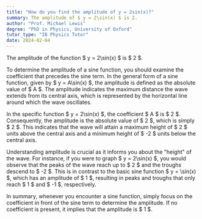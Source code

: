 ```yaml
---
title: "How do you find the amplitude of y = 2sin(x)?"
summary: The amplitude of $ y = 2\sin(x) $ is 2.
author: "Prof. Michael Lewis"
degree: "PhD in Physics, University of Oxford"
tutor_type: "IB Physics Tutor"
date: 2024-02-04
---
```


The amplitude of the function $ y = 2\sin(x) $ is $ 2 $.

To determine the amplitude of a sine function, you should examine the coefficient that precedes the sine term. In the general form of a sine function, given by $ y = A\sin(x) $, the amplitude is defined as the absolute value of $ A $. The amplitude indicates the maximum distance the wave extends from its central axis, which is represented by the horizontal line around which the wave oscillates.

In the specific function $ y = 2\sin(x) $, the coefficient $ A $ is $ 2 $. Consequently, the amplitude is the absolute value of $ 2 $, which is simply $ 2 $. This indicates that the wave will attain a maximum height of $ 2 $ units above the central axis and a minimum height of $ -2 $ units below the central axis.

Understanding amplitude is crucial as it informs you about the "height" of the wave. For instance, if you were to graph $ y = 2\sin(x) $, you would observe that the peaks of the wave reach up to $ 2 $ and the troughs descend to $ -2 $. This is in contrast to the basic sine function $ y = \sin(x) $, which has an amplitude of $ 1 $, resulting in peaks and troughs that only reach $ 1 $ and $ -1 $, respectively.

In summary, whenever you encounter a sine function, simply focus on the coefficient in front of the sine term to determine the amplitude. If no coefficient is present, it implies that the amplitude is $ 1 $.
    